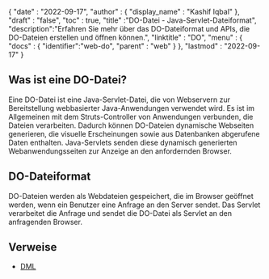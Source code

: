 {
  "date" : "2022-09-17",
  "author" : {
    "display_name" : "Kashif Iqbal"
},
  "draft" : "false",
  "toc" : true,
  "title" :"DO-Datei - Java-Servlet-Dateiformat",
  "description":"Erfahren Sie mehr über das DO-Dateiformat und APIs, die DO-Dateien erstellen und öffnen können.",
  "linktitle" : "DO",
  "menu" : {
    "docs" : {
"identifier":"web-do",
      "parent" : "web"
}
},
  "lastmod" : "2022-09-17"
}

## Was ist eine DO-Datei?

Eine DO-Datei ist eine Java-Servlet-Datei, die von Webservern zur Bereitstellung webbasierter Java-Anwendungen verwendet wird. Es ist im Allgemeinen mit dem Struts-Controller von Anwendungen verbunden, die Dateien verarbeiten. Dadurch können DO-Dateien dynamische Webseiten generieren, die visuelle Erscheinungen sowie aus Datenbanken abgerufene Daten enthalten. Java-Servlets senden diese dynamisch generierten Webanwendungsseiten zur Anzeige an den anfordernden Browser.

## DO-Dateiformat

DO-Dateien werden als Webdateien gespeichert, die im Browser geöffnet werden, wenn ein Benutzer eine Anfrage an den Server sendet. Das Servlet verarbeitet die Anfrage und sendet die DO-Datei als Servlet an den anfragenden Browser.

## Verweise

* [DML](https://www.upi.pr.it/docs/dynref/pdreferencep8.htm)

